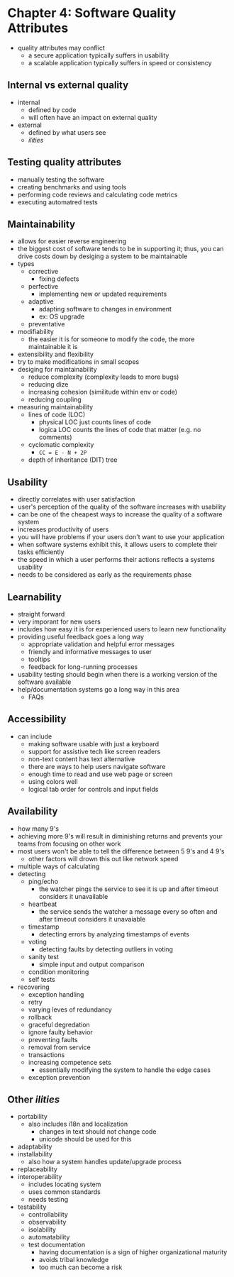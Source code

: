 # Chapter 4: Software Quality Attributes

- quality attributes may conflict
  - a secure application typically suffers in usability
  - a scalable application typically suffers in speed or consistency

## Internal vs external quality
- internal
  - defined by code
  - will often have an impact on external quality
- external
  - defined by what users see
  - *ilities*

## Testing quality attributes
- manually testing the software
- creating benchmarks and using tools
- performing code reviews and calculating code metrics
- executing automatred tests

## Maintainability
- allows for easier reverse engineering
- the biggest cost of software tends to be in supporting it; thus, you can drive costs down by desiging a system to be maintainable
- types
  - corrective
    - fixing defects
  - perfective
    - implementing new or updated requirements
  - adaptive
    - adapting software to changes in environment
    - ex: OS upgrade
  - preventative
- modifiability
  - the easier it is for someone to modify the code, the more maintainable it is
- extensibility and flexibility
- try to make modifications in small scopes
- desiging for maintainability
  - reduce complexity (complexity leads to more bugs)
  - reducing dize
  - increasing cohesion (similitude within env or code)
  - reducing coupling
- measuring maintainability
  - lines of code (LOC)
    - physical LOC just counts lines of code
    - logica LOC counts the lines of code that matter (e.g. no comments)
  - cyclomatic complexity
    - `CC = E - N + 2P`
  - depth of inheritance (DIT) tree

## Usability
- directly correlates with user satisfaction
- user's perception of the quality of the software increases with usability
- can be one of the cheapest ways to increase the quality of a software system
- increases productivity of users
- you will have problems if your users don't want to use your application
- when software systems exhibit this, it allows users to complete their tasks efficiently
- the speed in which a user performs their actions reflects a systems usability
- needs to be considered as early as the requirements phase

## Learnability
- straight forward
- very imporant for new users
- includes how easy it is for experienced users to learn new functionality
- providing useful feedback goes a long way
  - appropriate validation and helpful error messages
  - friendly and informative messages to user
  - tooltips
  - feedback for long-running processes
- usability testing should begin when there is a working version of the software available
- help/documentation systems go a long way in this area
  - FAQs

## Accessibility
- can include
  - making software usable with just a keyboard
  - support for assistive tech like screen readers
  - non-text content has text alternative
  - there are ways to help users navigate software
  - enough time to read and use web page or screen
  - using colors well
  - logical tab order for controls and input fields

## Availability
- how many 9's
- achieving more 9's will result in diminishing returns and prevents your teams from focusing on other work
- most users won't be able to tell the difference between 5 9's and 4 9's
  - other factors will drown this out like network speed
- multiple ways of calculating
- detecting
  - ping/echo
    - the watcher pings the service to see it is up and after timeout considers it unavailable
  - heartbeat
    - the service sends the watcher a message every so often and after timeout considers it unavaiable
  - timestamp
    - detecting errors by analyzing timestamps of events
  - voting
    - detecting faults by detecting outliers in voting
  - sanity test
    - simple input and output comparison
  - condition monitoring
  - self tests
- recovering
  - exception handling
  - retry
  - varying leves of redundancy
  - rollback
  - graceful degredation
  - ignore faulty behavior
  - preventing faults
  - removal from service
  - transactions
  - increasing competence sets
    - essentially modifying the system to handle the edge cases
  - exception prevention

## Other *ilities*
- portability
  - also includes i18n and localization
    - changes in text should not change code
    - unicode should be used for this
- adaptability
- installability
  - also how a system handles update/upgrade process
- replaceability
- interoperability
  - includes locating system
  - uses common standards
  - needs testing
- testability
  - controllability
  - observability
  - isolability
  - automatability
  - test documentation
    - having documentation is a sign of higher organizational maturity
    - avoids tribal knowledge
    - too much can become a risk